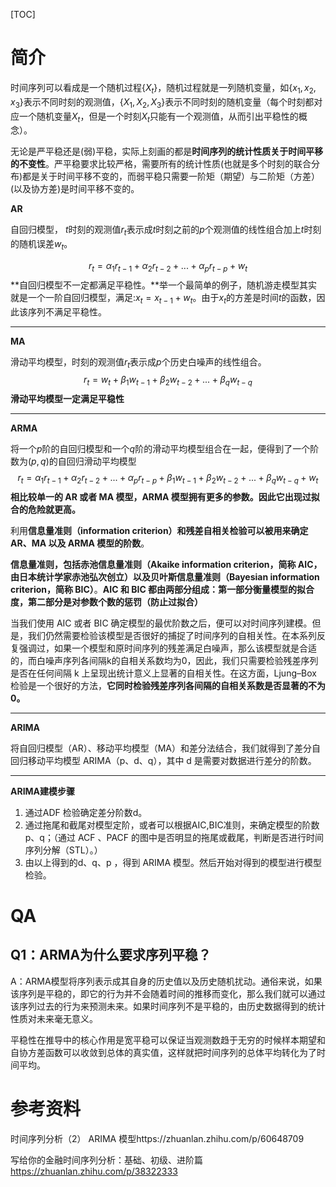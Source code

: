 [TOC]



# 简介

时间序列可以看成是一个随机过程{$X_t$}，随机过程就是一列随机变量，如{$x_1,x_2,x_3$}表示不同时刻的观测值，{$X_1,X_2,X_3$}表示不同时刻的随机变量（每个时刻都对应一个随机变量$X_t$，但是一个时刻$X_t$只能有一个观测值，从而引出平稳性的概念）。

无论是严平稳还是(弱)平稳，实际上刻画的都是**时间序列的统计性质关于时间平移的不变性**。严平稳要求比较严格，需要所有的统计性质(也就是多个时刻的联合分布)都是关于时间平移不变的，而弱平稳只需要一阶矩（期望）与二阶矩（方差）(以及协方差)是时间平移不变的。

**AR**

自回归模型， $t$时刻的观测值$r_t$表示成$t$时刻之前的$p$个观测值的线性组合加上$t$时刻的随机误差$w_t$。

$$
r_t=\alpha_1r_{t-1}+\alpha_2r_{t-2}+...+\alpha_pr_{t-p}+w_t
$$
**自回归模型不一定都满足平稳性。**举一个最简单的例子，随机游走模型其实就是一个一阶自回归模型，满足:$x_t=x_{t-1}+w_t$。由于$x_t$的方差是时间$t$的函数，因此该序列不满足平稳性。

------

**MA**

滑动平均模型，时刻的观测值$r_t$表示成$p$个历史白噪声的线性组合。
$$
r_t = w_t+\beta_1w_{t-1}+\beta_2w_{t-2}+...+\beta_qw_{t-q}
$$
**滑动平均模型一定满足平稳性**

------

**ARMA**

将一个$p$阶的自回归模型和一个$q$阶的滑动平均模型组合在一起，便得到了一个阶数为$(p,q)$的自回归滑动平均模型
$$
r_t = \alpha_1r_{t-1}+\alpha_2r_{t-2}+...+\alpha_pr_{t-p}+\beta_1w_{t-1}+\beta_2w_{t-2}+...+\beta_qw_{t-q}+w_t
$$
**相比较单一的 AR 或者 MA 模型，ARMA 模型拥有更多的参数。因此它出现过拟合的危险就更高。**

利用**信息量准则（information criterion）和残差自相关检验可以被用来确定 AR、MA 以及 ARMA 模型的阶数**。

**信息量准则，包括赤池信息量准则（Akaike information criterion，简称 AIC，由日本统计学家赤池弘次创立）以及贝叶斯信息量准则（Bayesian information criterion，简称 BIC）**。**AIC 和 BIC 都由两部分组成：第一部分衡量模型的拟合度，第二部分是对参数个数的惩罚（防止过拟合）**

当我们使用 AIC 或者 BIC 确定模型的最优阶数之后，便可以对时间序列建模。但是，我们仍然需要检验该模型是否很好的捕捉了时间序列的自相关性。在本系列反复强调过，如果一个模型和原时间序列的残差满足白噪声，那么该模型就是合适的，而白噪声序列各间隔k的自相关系数均为0，因此，我们只需要检验残差序列是否在任何间隔 k 上呈现出统计意义上显著的自相关性。在这方面，Ljung–Box 检验是一个很好的方法，**它同时检验残差序列各间隔的自相关系数是否显著的不为 0。**

------

**ARIMA**

将自回归模型（AR）、移动平均模型（MA）和差分法结合，我们就得到了差分自回归移动平均模型 ARIMA（p、d、q），其中 d 是需要对数据进行差分的阶数。

------

**ARIMA建模步骤**

1. 通过ADF 检验确定差分阶数d。
2. 通过拖尾和截尾对模型定阶，或者可以根据AIC,BIC准则，来确定模型的阶数p、q；（通过 ACF 、PACF 的图中是否明显的拖尾或截尾，判断是否进行时间序列分解（STL）。）
3. 由以上得到的d、q、p ，得到 ARIMA 模型。然后开始对得到的模型进行模型检验。

# QA

## Q1：ARMA为什么要求序列平稳？

A：ARMA模型将序列表示成其自身的历史值以及历史随机扰动。通俗来说，如果该序列是平稳的，即它的行为并不会随着时间的推移而变化，那么我们就可以通过该序列过去的行为来预测未来。如果时间序列不是平稳的，由历史数据得到的统计性质对未来毫无意义。

平稳性在推导中的核心作用是宽平稳可以保证当观测数趋于无穷的时候样本期望和自协方差函数可以收敛到总体的真实值，这样就把时间序列的总体平均转化为了时间平均。



# 参考资料

时间序列分析（2） ARIMA 模型https://zhuanlan.zhihu.com/p/60648709

写给你的金融时间序列分析：基础、初级、进阶篇 https://zhuanlan.zhihu.com/p/38322333